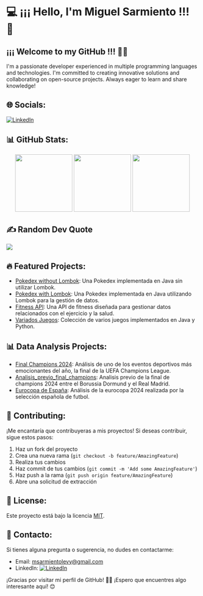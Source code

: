 # 💻 ¡¡¡ Hello, I'm Miguel Sarmiento !!! 👋

## ¡¡¡ Welcome to my GitHub !!! 👨‍🎓
I'm a passionate developer experienced in multiple programming languages and technologies. I'm committed to creating innovative solutions and collaborating on open-source projects. Always eager to learn and share knowledge!

## 🌐 Socials:
[![LinkedIn](https://img.shields.io/badge/LinkedIn-%230077B5.svg?logo=linkedin&logoColor=white)](https://www.linkedin.com/in/miguel-sarmiento-)

## 📊 GitHub Stats:
<div align="center">
  <img src="https://github-readme-stats.vercel.app/api?username=miguelASL&theme=blue-green&hide_border=false&include_all_commits=false&count_private=false" height="150" />
  <img src="https://github-readme-streak-stats.herokuapp.com/?user=miguelASL&theme=blue-green&hide_border=false" height="150" />
  <img src="https://github-readme-stats.vercel.app/api/top-langs/?username=miguelASL&theme=blue-green&hide_border=false&include_all_commits=false&count_private=false&layout=compact" height="150" />
</div>

## ✍️ Random Dev Quote
![](https://quotes-github-readme.vercel.app/api?type=horizontal&theme=radical)

## 🔥 Featured Projects:
- [Pokedex without Lombok](https://github.com/miguelASL/Ejemplo-Pokedex): Una Pokedex implementada en Java sin utilizar Lombok.
- [Pokedex with Lombok](https://github.com/miguelASL/Ejemplo-Pokedex-lombok): Una Pokedex implementada en Java utilizando Lombok para la gestión de datos.
- [Fitness API](https://github.com/miguelASL/ayuda_fitnes): Una API de fitness diseñada para gestionar datos relacionados con el ejercicio y la salud.
- [Variados Juegos](https://github.com/miguelASL/juegos): Colección de varios juegos implementados en Java y Python.

## 📊 Data Analysis Projects:
- [Final Champions 2024](https://github.com/miguelASL/final_champions_2024): Análisis de uno de los eventos deportivos más emocionantes del año, la final de la UEFA Champions League.
- [Analisis_previo_final_champions](https://github.com/miguelASL/analisis-previo-final-champions): Analisis previo de la final de champions 2024 entre el Borussia Dormund y el Real Madrid.
- [Eurocopa de España](https://github.com/miguelASL/Eurocopa_Espana): Análisis de la eurocopa 2024 realizada por la selección española de futbol.
## 🤝 Contributing:
¡Me encantaría que contribuyeras a mis proyectos! Si deseas contribuir, sigue estos pasos:
1. Haz un fork del proyecto
2. Crea una nueva rama (`git checkout -b feature/AmazingFeature`)
3. Realiza tus cambios
4. Haz commit de tus cambios (`git commit -m 'Add some AmazingFeature'`)
5. Haz push a la rama (`git push origin feature/AmazingFeature`)
6. Abre una solicitud de extracción

## 📝 License:
Este proyecto está bajo la licencia [MIT](https://choosealicense.com/licenses/mit/).

## 📧 Contacto:
Si tienes alguna pregunta o sugerencia, no dudes en contactarme:
- Email: msarmientolevy@gmail.com
- LinkedIn: [![LinkedIn](https://img.shields.io/badge/LinkedIn-%230077B5.svg?logo=linkedin&logoColor=white)](https://www.linkedin.com/in/miguel-sarmiento-)

¡Gracias por visitar mi perfil de GitHub! 👨‍💻 ¡Espero que encuentres algo interesante aquí! 😊
